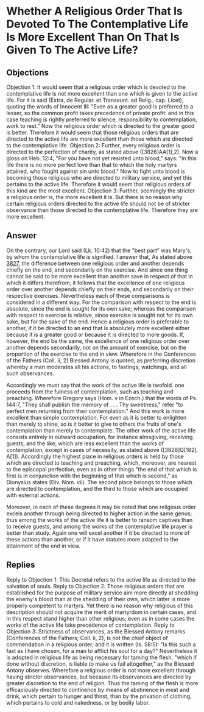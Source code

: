 # Whether A Religious Order That Is Devoted To The Contemplative Life Is More Excellent Than On That Is Given To The Active Life?
## Objections
Objection 1: It would seem that a religious order which is devoted to the contemplative life is not more excellent than one which is given to the active life. For it is said (Extra, de Regular. et Transeunt. ad Relig., cap. Licet), quoting the words of Innocent III: "Even as a greater good is preferred to a lesser, so the common profit takes precedence of private profit: and in this case teaching is rightly preferred to silence, responsibility to contemplation, work to rest." Now the religious order which is directed to the greater good is better. Therefore it would seem that those religious orders that are directed to the active life are more excellent than those which are directed to the contemplative life.
Objection 2: Further, every religious order is directed to the perfection of charity, as stated above ([3826]AA[1],2). Now a gloss on Heb. 12:4, "For you have not yet resisted unto blood," says: "In this life there is no more perfect love than that to which the holy martyrs attained, who fought against sin unto blood." Now to fight unto blood is becoming those religious who are directed to military service, and yet this pertains to the active life. Therefore it would seem that religious orders of this kind are the most excellent.
Objection 3: Further, seemingly the stricter a religious order is, the more excellent it is. But there is no reason why certain religious orders directed to the active life should not be of stricter observance than those directed to the contemplative life. Therefore they are more excellent.
## Answer
On the contrary, our Lord said (Lk. 10:42) that the "best part" was Mary's, by whom the contemplative life is signified.
I answer that, As stated above [3827](A[1]), the difference between one religious order and another depends chiefly on the end, and secondarily on the exercise. And since one thing cannot be said to be more excellent than another save in respect of that in which it differs therefrom, it follows that the excellence of one religious order over another depends chiefly on their ends, and secondarily on their respective exercises. Nevertheless each of these comparisons is considered in a different way. For the comparison with respect to the end is absolute, since the end is sought for its own sake; whereas the comparison with respect to exercise is relative, since exercise is sought not for its own sake, but for the sake of the end. Hence a religious order is preferable to another, if it be directed to an end that is absolutely more excellent either because it is a greater good or because it is directed to more goods. If, however, the end be the same, the excellence of one religious order over another depends secondarily, not on the amount of exercise, but on the proportion of the exercise to the end in view. Wherefore in the Conferences of the Fathers (Coll. ii, 2) Blessed Antony is quoted, as preferring discretion whereby a man moderates all his actions, to fastings, watchings, and all such observances.

Accordingly we must say that the work of the active life is twofold. one proceeds from the fulness of contemplation, such as teaching and preaching. Wherefore Gregory says (Hom. v in Ezech.) that the words of Ps. 144:7, "They shall publish the memory of . . . Thy sweetness," refer "to perfect men returning from their contemplation." And this work is more excellent than simple contemplation. For even as it is better to enlighten than merely to shine, so is it better to give to others the fruits of one's contemplation than merely to contemplate. The other work of the active life consists entirely in outward occupation, for instance almsgiving, receiving guests, and the like, which are less excellent than the works of contemplation, except in cases of necessity, as stated above ([3828]Q[182], A[1]). Accordingly the highest place in religious orders is held by those which are directed to teaching and preaching, which, moreover, are nearest to the episcopal perfection, even as in other things "the end of that which is first is in conjunction with the beginning of that which is second," as Dionysius states (Div. Nom. vii). The second place belongs to those which are directed to contemplation, and the third to those which are occupied with external actions.

Moreover, in each of these degrees it may be noted that one religious order excels another through being directed to higher action in the same genus; thus among the works of the active life it is better to ransom captives than to receive guests, and among the works of the contemplative life prayer is better than study. Again one will excel another if it be directed to more of these actions than another, or if it have statutes more adapted to the attainment of the end in view.
## Replies
Reply to Objection 1: This Decretal refers to the active life as directed to the salvation of souls.
Reply to Objection 2: Those religious orders that are established for the purpose of military service aim more directly at shedding the enemy's blood than at the shedding of their own, which latter is more properly competent to martyrs. Yet there is no reason why religious of this description should not acquire the merit of martyrdom in certain cases, and in this respect stand higher than other religious; even as in some cases the works of the active life take precedence of contemplation.
Reply to Objection 3: Strictness of observances, as the Blessed Antony remarks (Conferences of the Fathers; Coll. ii, 2), is not the chief object of commendation in a religious order; and it is written (Is. 58:5): "Is this such a fast as I have chosen, for a man to afflict his soul for a day?" Nevertheless it is adopted in religious life as being necessary for taming the flesh, "which if done without discretion, is liable to make us fail altogether," as the Blessed Antony observes. Wherefore a religious order is not more excellent through having stricter observances, but because its observances are directed by greater discretion to the end of religion. Thus the taming of the flesh is more efficaciously directed to continence by means of abstinence in meat and drink, which pertain to hunger and thirst, than by the privation of clothing, which pertains to cold and nakedness, or by bodily labor.